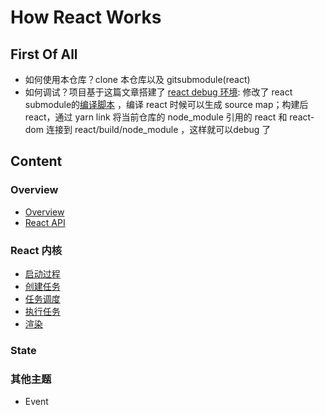 # How React Works

## First Of All

* 如何使用本仓库？clone 本仓库以及 gitsubmodule(react)
* 如何调试？项目基于这篇文章搭建了 [react debug 环境](https://juejin.cn/post/7126501202866470949): 修改了 react submodule的[编译脚本](./react/scripts/rollup/build.js) ，编译 react 时候可以生成 source map；构建后react，通过 yarn link 将当前仓库的 node_module 引用的 react 和 react-dom 连接到 react/build/node_module ，这样就可以debug 了

## Content

### Overview

* [Overview](./articles/overview.md)
* [React API](./articles/react-api.md)

### React 内核

* [启动过程](./articles/init.md)
* [创建任务](./articles/schedule-work.md)
* [任务调度](./articles/scheduler.md)
* [执行任务](./articles/reconciler.md)
* [渲染](./articles/commit-root.md)

### State

### 其他主题

* Event